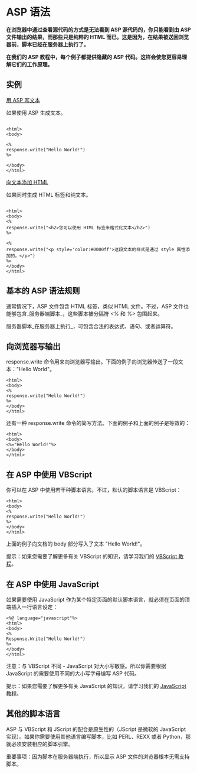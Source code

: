 # ASP 语法

**在浏览器中通过查看源代码的方式是无法看到 ASP 源代码的，你只能看到由 ASP 文件输出的结果，而那些只是纯粹的 HTML 而已。这是因为，在结果被送回浏览器前，脚本已经在服务器上执行了。**

**在我们的 ASP 教程中，每个例子都提供隐藏的 ASP 代码。这样会使您更容易理解它们的工作原理。**

## 实例

[用 ASP 写文本](/tiy/s.asp?f=demo_aspe_text)

如果使用 ASP 生成文本。

```

<html>
<body>

<%
response.write("Hello World!")
%>

</body>
</html>

```

[向文本添加 HTML](/tiy/s.asp?f=demo_aspe_formatting)

如果同时生成 HTML 标签和纯文本。

```

<html>
<body>
<%
response.write("<h2>您可以使用 HTML 标签来格式化文本</h2>")
%>

<%
response.write("<p style='color:#0000ff'>这段文本的样式是通过 style 属性添加的。</p>")
%>
</body>
</html>

```

## 基本的 ASP 语法规则

通常情况下，ASP 文件包含 HTML 标签，类似 HTML 文件。不过，ASP 文件也能够包含_服务器端脚本_，这些脚本被分隔符 _&lt;%_ 和 _%&gt;_ 包围起来。

服务器脚本_在服务器上执行_，可包含合法的表达式、语句、或者运算符。

## 向浏览器写输出

response.write 命令用来向浏览器写输出。下面的例子向浏览器传送了一段文本："Hello World"。

```
<html>
<body>
<%
response.write("Hello World!")
%>
</body>
</html>

```

还有一种 response.write 命令的简写方法。下面的例子和上面的例子是等效的：

```
<html>
<body>
<%="Hello World!"%>
</body>
</html>

```

## 在 ASP 中使用 VBScript

你可以在 ASP 中使用若干种脚本语言。不过，默认的脚本语言是 VBScript：

```
<html>
<body>
<%
response.write("Hello World!")
%>
</body>
</html>

```

上面的例子向文档的 body 部分写入了文本 "Hello World!"。

提示：如果您需要了解更多有关 VBScript 的知识，请学习我们的 [VBScript 教程](/vbscript/index.asp)。

## 在 ASP 中使用 JavaScript

如果需要使用 JavaScript 作为某个特定页面的默认脚本语言，就必须在页面的顶端插入一行语言设定：

```
<%@ language="javascript"%>
<html>
<body>
<%
Response.Write("Hello World!")
%>
</body>
</html>

```

注意：与 VBScript 不同 - JavaScript 对大小写敏感。所以你需要根据 JavaScript 的需要使用不同的大小写字母编写 ASP 代码。

提示：如果您需要了解更多有关 JavaScript 的知识，请学习我们的 [JavaScript 教程](/js/index.asp)。

## 其他的脚本语言

ASP 与 VBScript 和 JScript 的配合是原生性的（JScript 是微软的 JavaScript 实现）。如果你需要使用其他语言编写脚本，比如 PERL、REXX 或者 Python，那就必须安装相应的脚本引擎。

重要事项：因为脚本在服务器端执行，所以显示 ASP 文件的浏览器根本无需支持脚本。


